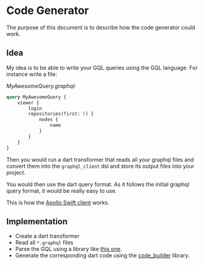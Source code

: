 # Code Generator

The purpose of this document is to describe how the code generator could work.

## Idea

My idea is to be able to write your GQL queries using the GQL language.
For instance write a file:

*MyAwesomeQuery.graphql*:
```graphql
query MyAwesomeQuery {
    viewer {
        login
        repositories(first: 5) {
            nodes {
                name
            }
        }
    }
}
```

Then you would run a dart transformer that reads all your graphql files and convert them
into the `graphql_client` dsl and store its output files into your project.

You would then use the dart query format. As it follows the initial graphql query format,
it would be really easy to use. 

This is how the [Apollo Swift client][swift_client] works.

## Implementation

* Create a dart transformer
* Read all `*.graphql` files
* Parse the GQL using a library like [this one][graphql_parser].
* Generate the corresponding dart code using the [code_builder][code_builder] library.

[swift_client]: http://dev.apollodata.com/ios/
[graphql_parser]: https://pub.dartlang.org/packages/graphql_parser
[code_builder]: https://github.com/dart-lang/code_builder